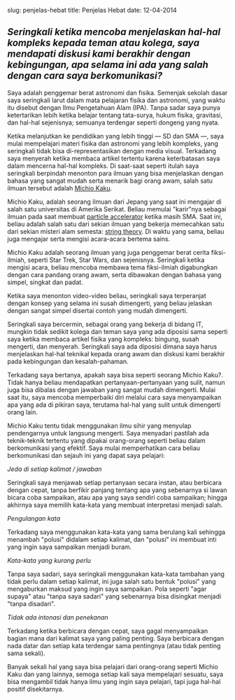 slug: penjelas-hebat
title: Penjelas Hebat
date: 12-04-2014

## _Seringkali ketika mencoba menjelaskan hal-hal kompleks kepada teman atau kolega, saya mendapati diskusi kami berakhir dengan kebingungan, apa selama ini ada yang salah dengan cara saya berkomunikasi?_

Saya adalah penggemar berat astronomi dan fisika. Semenjak sekolah dasar saya seringkali larut dalam mata pelajaran fisika dan astronomi, yang waktu itu disebut dengan Ilmu Pengetahuan Alam (IPA). Tanpa sadar saya punya ketertarikan lebih ketika belajar tentang tata-surya, hukum fisika, gravitasi, dan hal-hal sejenisnya; semuanya terdengar seperti dongeng yang nyata.

Ketika melanjutkan ke pendidikan yang lebih tinggi — SD dan SMA —, saya mulai mempelajari materi fisika dan astronomi yang lebih kompleks, yang seringkali tidak bisa di-representasikan dengan media visual. Terkadang saya menyerah ketika membaca artikel tertentu karena keterbatasan saya dalam mencerna hal-hal kompleks. Di saat-saat seperti itulah saya seringkali berpindah menonton para ilmuan yang bisa menjelaskan dengan bahasa yang sangat mudah serta menarik bagi orang awam, salah satu ilmuan tersebut adalah [Michio Kaku](http://en.wikipedia.org/wiki/Michio_Kaku).

Michio Kaku, adalah seorang ilmuan dari Jepang yang saat ini mengajar di salah satu universitas di Amerika Serikat. Beliau memulai "karir"nya sebagai ilmuan pada saat membuat [particle accelerator](http://en.wikipedia.org/wiki/Particle_accelerator) ketika masih SMA. Saat ini, beliau adalah salah satu dari sekian ilmuan yang bekerja memecahkan satu dari sekian misteri alam semesta: [string theory](http://en.wikipedia.org/wiki/String_theory). Di waktu yang sama, beliau juga mengajar serta mengisi acara-acara bertema sains.

Michio Kaku adalah seorang ilmuan yang juga penggemar berat cerita fiksi-ilmiah, seperti Star Trek, Star Wars, dan sejenisnya. Seringkali ketika mengisi acara, beliau mencoba membawa tema fiksi-ilmiah digabungkan dengan cara pandang orang awam, serta dibawakan dengan bahasa yang simpel, singkat dan padat.

Ketika saya menonton video-video beliau, seringkali saya terperanjat dengan konsep yang selama ini susah dimengerti, yang beliau jelaskan dengan sangat simpel disertai contoh yang mudah dimengerti.

Seringkali saya bercermin, sebagai orang yang bekerja di bidang IT, mungkin tidak sedikit kolega dan teman saya yang ada diposisi sama seperti saya ketika membaca artikel fisika yang kompleks: bingung, susah mengerti, dan menyerah. Seringkali saya ada diposisi dimana saya harus menjelaskan hal-hal teknikal kepada orang awam dan diskusi kami berakhir pada kebingungan dan kesalah-pahaman.

Terkadang saya bertanya, apakah saya bisa seperti seorang Michio Kaku?. Tidak hanya beliau mendapatkan pertanyaan-pertanyaan yang sulit, namun juga bisa dibalas dengan jawaban yang sangat mudah dimengerti. Mulai saat itu, saya mencoba memperbaiki diri melalui cara saya menyampaikan apa yang ada di pikiran saya, terutama hal-hal yang sulit untuk dimengerti orang lain.

Michio Kaku tentu tidak menggunakan ilmu sihir yang menyulap pendengarnya untuk langsung mengerti. Saya menyadari pastilah ada teknik-teknik tertentu yang dipakai orang-orang seperti beliau dalam berkomunikasi yang efektif. Saya mulai memperhatikan cara beliau berkomunikasi dan sejauh ini yang dapat saya pelajari:

*Jeda di setiap kalimat / jawaban*

Seringkali saya menjawab setiap pertanyaan secara instan, atau berbicara dengan cepat, tanpa berfikir panjang tentang apa yang sebenarnya si lawan bicara coba sampaikan, atau apa yang saya sendiri coba sampaikan; hingga akhirnya saya memilih kata-kata yang membuat interpretasi menjadi salah.

*Pengulangan kata* 

Terkadang saya menggunakan kata-kata yang sama berulang kali sehingga menambah "polusi" didalam setiap kalimat, dan "polusi" ini membuat inti yang ingin saya sampaikan menjadi buram.

*Kata-kata yang kurang perlu*

Tanpa saya sadari, saya seringkali menggunakan kata-kata tambahan yang tidak perlu dalam setiap kalimat, ini juga salah satu bentuk "polusi" yang mengaburkan maksud yang ingin saya sampaikan. Pola seperti "agar supaya" atau "tanpa saya sadari" yang sebenarnya bisa disingkat menjadi "tanpa disadari".

*Tidak ada intonasi dan penekanan*

Terkadang ketika berbicara dengan cepat, saya gagal menyampaikan bagian mana dari kalimat saya yang paling penting. Saya berbicara dengan nada datar dan setiap kata terdengar sama pentingnya (atau tidak penting sama sekali).

Banyak sekali hal yang saya bisa pelajari dari orang-orang seperti Michio Kaku dan yang lainnya, semoga setiap kali saya mempelajari sesuatu, saya bisa mengambil tidak hanya ilmu yang ingin saya pelajari, tapi juga hal-hal positif disekitarnya.